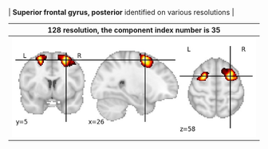 


| **Superior frontal gyrus, posterior** identified on various resolutions |

| 128 resolution, the component index number is 35|  
|:---:|  
| ![Component 128](../128/final/35.jpg "From component 128: Superior frontal gyrus, posterior") |